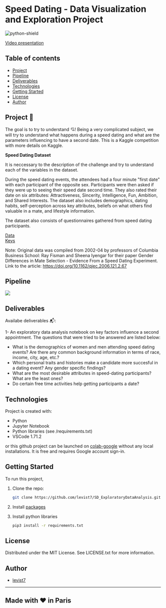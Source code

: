 # Speed Dating - Data Visualization and Exploration Project

![python-shield](https://forthebadge.com/images/badges/made-with-python.svg)  

[Video presentation](https://share.vidyard.com/watch/bvPzBzMmE5TqLyECAsnEQK?)  

## Table of contents
* [Project](#project)
* [Pipeline](#pipeline)
* [Deliverables](#deliverables)  
* [Technologies](#technologies)  
* [Getting Started](#getting-started)  
* [License](#license)  
* [Author](#author)  

## Project 🚧   

The goal is to try to understand 💘! Being a very complicated subject, we will try to understand what happens during a speed dating and what are the parameters influencing to have a second date. This is a Kaggle competition with more details on Kaggle.

**Speed Dating Dataset**

It is neccessary to the description of the challenge and try to understand each of the variables in the dataset.

During the speed dating events, the attendees had a four minute "first date" with each participant of the opposite sex. Participants were then asked if they were up to seeing their speed date second time. They also rated their date on six attributes: Attractiveness, Sincerity, Intelligence, Fun, Ambition, and Shared Interests. The dataset also includes demographics, dating habits, self-perception across key attributes, beliefs on what others find valuable in a mate, and lifestyle information.  

The dataset also consists of questionnaires gathered from speed dating participants.  

[Data](https://www.kaggle.com/code/aeshen/the-secret-to-getting-the-second-date/data)  
[Keys](https://www.kaggle.com/annavictoria/speed-dating-experiment#Speed%20Dating%20Data%20Key.doc)  

Note: Original data was compiled  from 2002-04 by professors of Columbia Business School: Ray Fisman and Sheena Iyengar for their paper Gender Differences in Mate Selection - Evidence From a Speed Dating Experiment. Link to the article:  https://doi.org/10.1162/qjec.2006.121.2.67

## Pipeline  

<img src = ".pipeline_summary.png">

## Deliverables  

Availabe deliverables 📬:  

1- An exploratory data analysis notebook on key factors influence a second appointment. The questions that were tried to be answered are listed below: 

*  What is the demographics of women and men attending speed dating events? Are there any common background information in terms of race, income, city, age, etc.?  
* Which personal traits and histories make a candidate more succesful in a dating event? Any gender specific findings?  
* What are the most desirable attributes in speed-dating participants? What are the least ones?  
* Do certain free time activities help getting participants a date?  

## Technologies

Project is created with:
* Python
* Jupyter Notebook
* Python libraries (see /requirements.txt)
* VSCode 1.71.2  

or this github project can be launched on [colab-google](https://colab.research.google.com) without any local installations. It is free and requires Google account sign-in.  

## Getting Started

To run this project, 
1. Clone the repo:
   ```sh
   git clone https://github.com/levist7/SD_ExploratoryDataAnalysis.git
   ```
2. Install [packages](#technologies)

3. Install python libraries
   ```sh
   pip3 install -r requirements.txt
   ```

## License

Distributed under the MIT License. See LICENSE.txt for more information.

## Author  

* [levist7](https://github.com/levist7)  
---
Made with ❤️ in Paris
---


